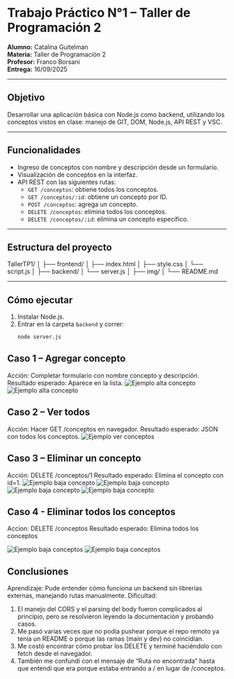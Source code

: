 # Trabajo Práctico N°1 – Taller de Programación 2
**Alumno:** Catalina Guitelman  
**Materia:** Taller de Programación 2  
**Profesor:** Franco Borsani  
**Entrega:** 16/09/2025  

---

## Objetivo
Desarrollar una aplicación básica con Node.js como backend, utilizando los conceptos vistos en clase: manejo de GIT, DOM, Node.js, API REST y VSC.

---

## Funcionalidades
- Ingreso de conceptos con nombre y descripción desde un formulario.
- Visualización de conceptos en la interfaz.
- API REST con las siguientes rutas:
  - `GET /conceptos`: obtiene todos los conceptos.
  - `GET /conceptos/:id`: obtiene un concepto por ID.
  - `POST /conceptos`: agrega un concepto.
  - `DELETE /conceptos`: elimina todos los conceptos.
  - `DELETE /conceptos/:id`: elimina un concepto específico.

---

## Estructura del proyecto
TallerTP1/
│
├── frontend/
│ ├── index.html
│ ├── style.css
│ └── script.js
│
├── backend/
│ └── server.js
│
├── img/
│
└── README.md


---

## Cómo ejecutar
1. Instalar Node.js.  
2. Entrar en la carpeta `backend` y correr:
   ```bash
   node server.js


## Caso 1 – Agregar concepto

Acción: Completar formulario con nombre concepto y descripción.
Resultado esperado: Aparece en la lista.
![Ejemplo alta concepto](./img/caso1.png)
![Ejemplo alta concepto](./img/caso1-1.png)

## Caso 2 – Ver todos

Acción: Hacer GET /conceptos en navegador.
Resultado esperado: JSON con todos los conceptos.
![Ejemplo ver conceptos](./img/caso2.png)

## Caso 3 – Eliminar un concepto

Acción: DELETE /conceptos/1
Resultado esperado: Elimina el concepto con id=1.
![Ejemplo baja concepto](./img/caso3.png)
![Ejemplo baja concepto](./img/caso3-1.png)
![Ejemplo baja concepto](./img/caso3-2.png)
![Ejemplo baja concepto](./img/caso3-3.png)

## Caso 4 - Eliminar todos los conceptos

Accion: DELETE /conceptos
Resultado esperado: Elimina todos los conceptos

![Ejemplo baja conceptos](./img/caso4.png)
![Ejemplo baja conceptos](./img/caso4-1.png)

## Conclusiones

Aprendizaje: Pude entender cómo funciona un backend sin librerías externas, manejando rutas manualmente.
Dificultad: 
1. El manejo del CORS y el parsing del body fueron complicados al principio, pero se resolvieron leyendo la documentación y probando casos.
2. Me pasó varias veces que no podía pushear porque el repo remoto ya tenía un README o porque las ramas (main y dev) no coincidían.
3. Me costó encontrar cómo probar los DELETE y terminé haciéndolo con fetch desde el navegador.
4. También me confundí con el mensaje de “Ruta no encontrada” hasta que entendí que era porque estaba entrando a / en lugar de /conceptos.